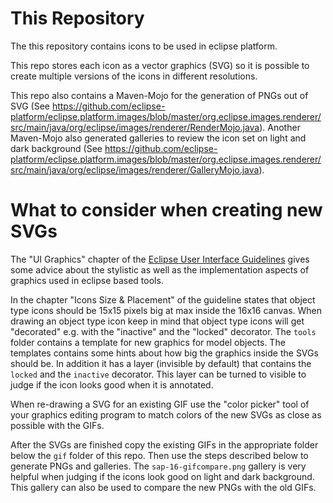 # This Repository
The this repository contains icons to be used in eclipse platform.

This repo stores each icon as a vector graphics (SVG) so it is possible to create multiple versions of the icons in different resolutions.

This repo also contains a Maven-Mojo for the generation of PNGs out of SVG (See https://github.com/eclipse-platform/eclipse.platform.images/blob/master/org.eclipse.images.renderer/src/main/java/org/eclipse/images/renderer/RenderMojo.java).
Another Maven-Mojo also generated galleries to review the icon set on light and dark background (See https://github.com/eclipse-platform/eclipse.platform.images/blob/master/org.eclipse.images.renderer/src/main/java/org/eclipse/images/renderer/GalleryMojo.java).

# What to consider when creating new SVGs
The "UI Graphics" chapter of the [Eclipse User Interface Guidelines](https://eclipse-platform.github.io/ui-best-practices) gives some advice about the stylistic as well as the implementation aspects of graphics used in eclipse based tools.

In the chapter "Icons Size & Placement" of the guideline states that object type icons should be 15x15 pixels big at max inside the 16x16 canvas. When drawing an object type icon keep in mind that object type icons will get "decorated" e.g. with the "inactive" and the "locked" decorator.
The `tools` folder contains a template for new graphics for model objects. The templates contains some hints about how big the graphics inside the SVGs should be. In addition it has a layer (invisible by default) that contains the `locked` and the `inactive` decorator. This layer can be turned to visible to judge if the icon looks good when it is annotated.

When re-drawing a SVG for an existing GIF use the "color picker" tool of your graphics editing program to match colors of the new SVGs as close as possible with the GIFs.

After the SVGs are finished copy the existing GIFs in the appropriate folder below the `gif` folder of this repo. Then use the steps described below to generate PNGs and galleries. The `sap-16-gifcompare.png` gallery is very helpful when judging if the icons look good on light and dark background. This gallery can also be used to compare the new PNGs with the old GIFs.
